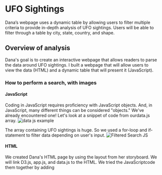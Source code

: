 # UFO Sightings
Dana’s webpage uses a dynamic table by allowing users to filter multiple criteria to provide in-depth analysis of UFO sightings. Users will be able to filter through a table by city, state, country, and shape.
## Overview of analysis
Dana's goal is to create an interactive webpage that allows readers to parse the data around UFO sightings. I built a webpage that will allow users to view the data (HTML) and a dynamic table that will present it (JavaScript).

### How to perform a search, with images
#### JavaScript
Coding in JavaScript requires proficiency with JavaScript objects. And, in JavaScript, many different things can be considered "objects." We've already encountered one! Let's look at a snippet of code from ourdata.js array.
![data js example](https://user-images.githubusercontent.com/92180070/211959293-a3a8134d-5b9e-4a86-8871-a74d98a3bdd9.png)


The array containing UFO sightings is huge. So we used a for-loop and if-statement to filter data depending on user's input. 
![Filtered Search JS](https://user-images.githubusercontent.com/92180070/211959131-5e1862d4-05b8-475c-b815-05bd69e74372.png)

#### HTML
We created Dana's HTML page by using the layout from her storyboard. We will link D3.js, app.js, and data.js to the HTML. We tried the JavaScriptcode them together by adding <script /> tags and then linking to the file's location at the bottom of the page.
![integrating script into html](https://user-images.githubusercontent.com/92180070/211959026-e130cd98-2e55-48b2-b990-f540fd99c02b.png)

### Summary
#### Success
We created a table to organize UFO data that was stored as a JavaScript array. This table has the ability to filter data based on specific criteria.
![ufo website](https://user-images.githubusercontent.com/92180070/211958986-2d8e063d-f027-4122-8f9d-cc9f97f49b03.png)

#### Drawbacks
The website could have been more interactive to give users a better experience. 

## Additional Recommendations
### Filtered Autopopulated List
It would be helpful to have a list auto-populated so users could see what options are available without having to skim through the whole table, when filtering data.
### Map of the World 
An upgrade to Dana's website would have been to create an interactive dynamic map that users could click to autopopulate data into the table.
